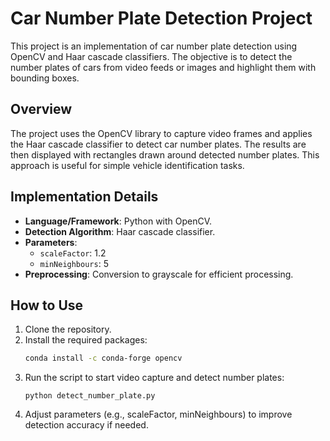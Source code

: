 # Car Number Plate Detection Project

This project is an implementation of car number plate detection using OpenCV and Haar cascade classifiers. The objective is to detect the number plates of cars from video feeds or images and highlight them with bounding boxes.

## Overview
The project uses the OpenCV library to capture video frames and applies the Haar cascade classifier to detect car number plates. The results are then displayed with rectangles drawn around detected number plates. This approach is useful for simple vehicle identification tasks.

## Implementation Details
- **Language/Framework**: Python with OpenCV.
- **Detection Algorithm**: Haar cascade classifier.
- **Parameters**:
  - `scaleFactor`: 1.2
  - `minNeighbours`: 5
- **Preprocessing**: Conversion to grayscale for efficient processing.

## How to Use
1) Clone the repository.
2) Install the required packages:
   ```bash
   conda install -c conda-forge opencv
3) Run the script to start video capture and detect number plates:
   ```
   python detect_number_plate.py
4) Adjust parameters (e.g., scaleFactor, minNeighbours) to improve detection accuracy if needed.
